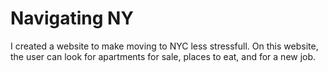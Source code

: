 # Navigating NY

I created a website to make moving to NYC less stressfull. On this website, the user can look for apartments for sale, places to eat, and for a new job. 
